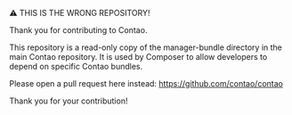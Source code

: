 ⚠ THIS IS THE WRONG REPOSITORY!

Thank you for contributing to Contao.

This repository is a read-only copy of the manager-bundle directory in the main Contao repository. It is used by Composer to allow developers to depend on specific Contao bundles.

Please open a pull request here instead: https://github.com/contao/contao

Thank you for your contribution!
